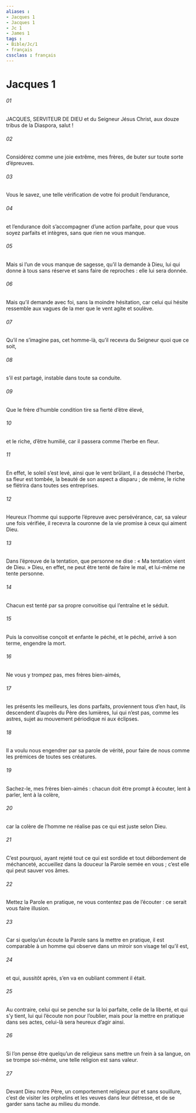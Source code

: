 ```yaml
---
aliases : 
- Jacques 1
- Jacques 1
- Jc 1
- James 1
tags : 
- Bible/Jc/1
- français
cssclass : français
---
```


# Jacques 1

###### 01
JACQUES, SERVITEUR DE DIEU
et du Seigneur Jésus Christ,
aux douze tribus de la Diaspora,
salut !
###### 02
Considérez comme une joie extrême, mes frères, de buter sur toute sorte d’épreuves.
###### 03
Vous le savez, une telle vérification de votre foi produit l’endurance,
###### 04
et l’endurance doit s’accompagner d’une action parfaite, pour que vous soyez parfaits et intègres, sans que rien ne vous manque.
###### 05
Mais si l’un de vous manque de sagesse, qu’il la demande à Dieu, lui qui donne à tous sans réserve et sans faire de reproches : elle lui sera donnée.
###### 06
Mais qu’il demande avec foi, sans la moindre hésitation, car celui qui hésite ressemble aux vagues de la mer que le vent agite et soulève.
###### 07
Qu’il ne s’imagine pas, cet homme-là, qu’il recevra du Seigneur quoi que ce soit,
###### 08
s’il est partagé, instable dans toute sa conduite.
###### 09
Que le frère d’humble condition tire sa fierté d’être élevé,
###### 10
et le riche, d’être humilié, car il passera comme l’herbe en fleur.
###### 11
En effet, le soleil s’est levé, ainsi que le vent brûlant, il a desséché l’herbe, sa fleur est tombée, la beauté de son aspect a disparu ; de même, le riche se flétrira dans toutes ses entreprises.
###### 12
Heureux l’homme qui supporte l’épreuve avec persévérance, car, sa valeur une fois vérifiée, il recevra la couronne de la vie promise à ceux qui aiment Dieu.
###### 13
Dans l’épreuve de la tentation, que personne ne dise : « Ma tentation vient de Dieu. » Dieu, en effet, ne peut être tenté de faire le mal, et lui-même ne tente personne.
###### 14
Chacun est tenté par sa propre convoitise qui l’entraîne et le séduit.
###### 15
Puis la convoitise conçoit et enfante le péché, et le péché, arrivé à son terme, engendre la mort.
###### 16
Ne vous y trompez pas, mes frères bien-aimés,
###### 17
les présents les meilleurs, les dons parfaits, proviennent tous d’en haut, ils descendent d’auprès du Père des lumières, lui qui n’est pas, comme les astres, sujet au mouvement périodique ni aux éclipses.
###### 18
Il a voulu nous engendrer par sa parole de vérité, pour faire de nous comme les prémices de toutes ses créatures.
###### 19
Sachez-le, mes frères bien-aimés : chacun doit être prompt à écouter, lent à parler, lent à la colère,
###### 20
car la colère de l’homme ne réalise pas ce qui est juste selon Dieu.
###### 21
C’est pourquoi, ayant rejeté tout ce qui est sordide et tout débordement de méchanceté, accueillez dans la douceur la Parole semée en vous ; c’est elle qui peut sauver vos âmes.
###### 22
Mettez la Parole en pratique, ne vous contentez pas de l’écouter : ce serait vous faire illusion.
###### 23
Car si quelqu’un écoute la Parole sans la mettre en pratique, il est comparable à un homme qui observe dans un miroir son visage tel qu’il est,
###### 24
et qui, aussitôt après, s’en va en oubliant comment il était.
###### 25
Au contraire, celui qui se penche sur la loi parfaite, celle de la liberté, et qui s’y tient, lui qui l’écoute non pour l’oublier, mais pour la mettre en pratique dans ses actes, celui-là sera heureux d’agir ainsi.
###### 26
Si l’on pense être quelqu’un de religieux sans mettre un frein à sa langue, on se trompe soi-même, une telle religion est sans valeur.
###### 27
Devant Dieu notre Père, un comportement religieux pur et sans souillure, c’est de visiter les orphelins et les veuves dans leur détresse, et de se garder sans tache au milieu du monde.
